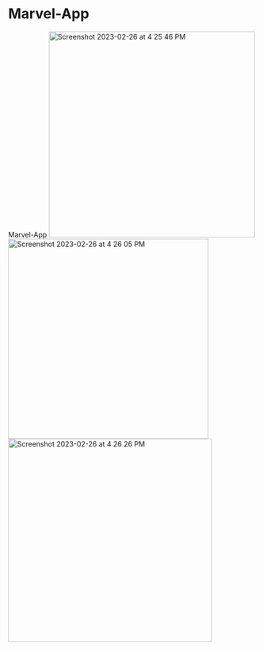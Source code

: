 # Marvel-App
Marvel-App 
<img width="416" alt="Screenshot 2023-02-26 at 4 25 46 PM" src="https://user-images.githubusercontent.com/101609008/221416595-664317e3-c646-456b-bf25-aafdcc014c0b.png"><img width="404" alt="Screenshot 2023-02-26 at 4 26 05 PM" src="https://user-images.githubusercontent.com/101609008/221416625-63f34007-4741-4bda-a894-398a410647d6.png">
<img width="411" alt="Screenshot 2023-02-26 at 4 26 26 PM" src="https://user-images.githubusercontent.com/101609008/221416642-05f6e7cd-a58c-4d71-b353-2c04e4d291a8.png">
